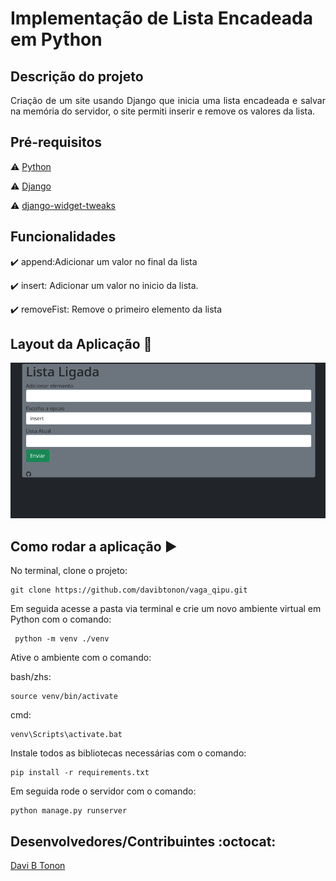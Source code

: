 # Implementação de Lista Encadeada em Python

## Descrição do projeto 

<p align="justify">
Criação de um site usando Django que inicia uma lista encadeada e salvar na memória do servidor, o site permiti inserir e remove os valores da lista.
</p>


## Pré-requisitos

:warning: [Python](https://www.python.org/)

:warning: [Django](https://www.djangoproject.com/)

:warning: [django-widget-tweaks](https://pypi.org/project/django-widget-tweaks/)


## Funcionalidades

:heavy_check_mark: append:Adicionar um valor no final da lista

:heavy_check_mark: insert: Adicionar um valor no inicio da lista.

:heavy_check_mark: removeFist: Remove o primeiro elemento da lista

## Layout da Aplicação :dash:

![Pagina da Aplicação](/menu.png)

## Como rodar a aplicação :arrow_forward:

No terminal, clone o projeto: 

```
git clone https://github.com/davibtonon/vaga_qipu.git
```

Em seguida acesse a pasta via terminal e crie um novo ambiente virtual em Python com o comando:

```
 python -m venv ./venv
```

Ative o ambiente com o comando:

bash/zhs: 
```
source venv/bin/activate  
```
cmd:
```
venv\Scripts\activate.bat
```

Instale todos as bibliotecas necessárias com o comando:

```
pip install -r requirements.txt 
```

Em seguida rode o servidor com o comando:
```
python manage.py runserver
```

## Desenvolvedores/Contribuintes :octocat:
[Davi B Tonon](https://github.com/davibtonon)
